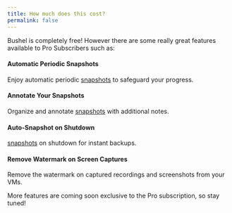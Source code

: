 ```yaml
---
title: How much does this cost?
permalink: false
---
```


Bushel is completely free! However there are some really great features available 
to Pro Subscribers such as:

#### Automatic Periodic Snapshots

Enjoy automatic periodic [snapshots](#snapshot) to safeguard your progress.

#### Annotate Your Snapshots

Organize and annotate [snapshots](#snapshot) with additional notes.

#### Auto-Snapshot on Shutdown

[snapshots](#snapshot) on shutdown for instant backups.

#### Remove Watermark on Screen Captures

Remove the watermark on captured recordings and screenshots from your VMs.

More features are coming soon exclusive to the Pro subscription, so stay tuned!